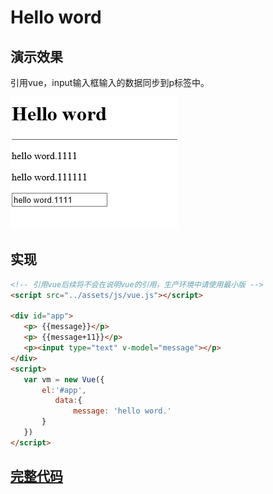  # Hello word

 ## 演示效果

引用vue，input输入框输入的数据同步到p标签中。

![](./assets/2018-08-04-14-55-33.png)
 
 ## 实现
 ```html
<!-- 引用vue后续将不会在说明vue的引用，生产环境中请使用最小版 -->
<script src="../assets/js/vue.js"></script>

<div id="app">
    <p> {{message}}</p>
    <p> {{message+11}}</p>      
    <p><input type="text" v-model="message"></p>
</div>
<script>
    var vm = new Vue({
        el:'#app',
           data:{
               message: 'hello word.'
        }
    })    
</script>
 ```
 
 ## [完整代码](helloWord.html)
